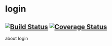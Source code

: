 # login

[![Build Status](https://travis-ci.org/ThomasLiu/login.svg?branch=master)](https://travis-ci.org/ThomasLiu/login)
[![Coverage Status](https://coveralls.io/repos/ThomasLiu/login/badge.svg?branch=master)](https://coveralls.io/r/ThomasLiu/login?branch=master)
---
about login

